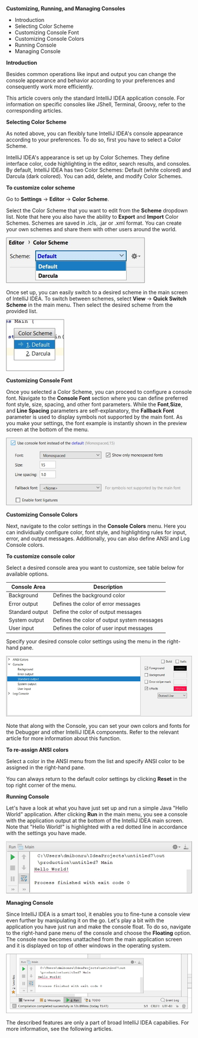 **Customizing, Running, and Managing Consoles**

 - Introduction
 - Selecting Color Scheme
 - Customizing Console Font 
 - Customizing Console Colors
 - Running Console
 - Managing Console
 
 **Introduction**

Besides common operations like input and output you can change the console appearance and behavior according to your preferences and consequently work more efficiently.

This article covers only the standard IntelliJ IDEA application console. For information on specific consoles like JShell, Terminal, Groovy, refer to the corresponding articles.
 
 **Selecting Color Scheme**

As noted above, you can flexibly tune IntelliJ IDEA's console appearance according to your preferences. To do so, first you have to select a Color Scheme.

IntelliJ IDEA's appearance is set up by Color Schemes. They define interface color, code highlighting in the editor, search results, and consoles. By default, IntelliJ IDEA has two Color Schemes: Default (white colored) and Darcula (dark colored). You can add, delete, and modify Color Schemes.

**To customize color scheme**

Go to **Settings** -> **Editor** -> **Color Scheme**.

Select the Color Scheme that you want to edit from the **Scheme** dropdown list. Note that here you also have the ability to **Export** and **Import** Color Schemes. Schemes are saved in .icls, .jar or .xml format. You can create your own schemes and share them with other users around the world.

![enter image description here](https://github.com/DmitryBondarenko1/solid-spoon/blob/master/Scheme1.jpg)

Once set up, you can easily switch to a desired scheme in the main screen of IntelliJ IDEA. To switch between schemes, select **View** -> **Quick Switch Scheme** in the main menu. Then select the desired scheme from the provided list.

![enter image description here](https://github.com/DmitryBondarenko1/solid-spoon/blob/master/Switch1.jpg)

**Customizing Console Font** 
 
Once you selected a Color Scheme, you can proceed to configure a console font. Navigate to the **Console Font** section where you can define preferred font style, size, spacing, and other font parameters. While the **Font**,**Size**, and **Line Spacing** parameters are self-explanatory, the **Fallback Font** parameter is used to display symbols not supported by the main font. As you make your settings, the font example is instantly shown in the preview screen at the bottom of the menu.

![enter image description here](https://github.com/DmitryBondarenko1/solid-spoon/blob/master/font1.jpg)

**Customizing Console Colors** 

Next, navigate to the color settings in the **Console Colors** menu. Here you can individually configure color, font style, and highlighting rules for input, error, and output messages. Additionally, you can also define ANSI and Log Console colors.

**To customize console color**

Select a desired console area you want to customize, see table below for available options.

|Console Area|  Description|
|--|--|
| Background| Defines the background color |
| Error output | Defines the color of error messages |
| Standard output | Define the color of output messages  |
| System output | Defines the color of output system messages |
| User input| Defines the color of user input messages |

Specify your desired console color settings using the menu in the right-hand pane.

![enter image description here](https://github.com/DmitryBondarenko1/solid-spoon/blob/master/ConsoleColor2.jpg)

Note that along with the Console, you can set your own colors and fonts for the Debugger and other IntelliJ IDEA components. Refer to the relevant article for more information about this function.

**To re-assign ANSI colors**

Select a color in the ANSI menu from the list and specify ANSI color to be assigned in the right-hand pane.

You can always return to the default color settings by clicking **Reset** in the top right corner of the menu.

**Running Console**

Let's have a look at what you have just set up and run a simple Java "Hello World" application. After clicking **Run** in the main menu, you see a console with the application output at the bottom of the IntelliJ IDEA main screen. Note that "Hello World!" is highlighted with a red dotted line in accordance with the settings you have made. 

![enter image description here](https://github.com/DmitryBondarenko1/solid-spoon/blob/master/hello2.jpg)

**Managing Console**

Since IntelliJ IDEA is a smart tool, it enables you to fine-tune a console view even further by manipulating it on the go. Let's play a bit with the application you have just run and make the console float. To do so, navigate to the right-hand pane menu of the console and choose the **Floating** option. The console now becomes unattached from the main application screen and it is displayed on top of other windows in the operating system. 

![enter image description here](https://github.com/DmitryBondarenko1/solid-spoon/blob/master/float2.jpg)

The described features are only a part of broad IntelliJ IDEA capabilies. For more information, see the following articles. 
